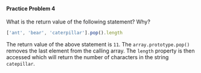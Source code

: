 #### Practice Problem 4

What is the return value of the following statement? Why?

```js
['ant', 'bear', 'caterpillar'].pop().length
```

The return value of the above statement is `11`.  The `array.prototype.pop()` removes the last element from the calling array.  The `length` property is then accessed which will return the number of characters in the string `catepillar`.